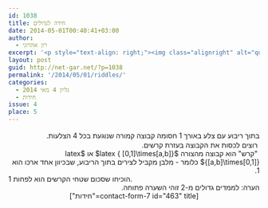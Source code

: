 ```yaml
---
id: 1038
title: חידה לגדולים
date: 2014-05-01T00:40:41+03:00
author:
  - רון אהרוני
excerpt: '<p style="text-align: right;"><img class="alignright" alt="qustion2" src="{{site.baseurl}}/assets/img/2014/01/qustion2.png" width="100" height="90" />חידה מעניינת לילדים גדולים.</p>'
layout: post
guid: http://net-gar.net/?p=1038
permalink: '/2014/05/01/riddles/'
categories:
  - גליון 4 מאי 2014
  - חידות
issue: 4
place: 5
---
```

<div dir="rtl">
  <span style="line-height: 1.5em;">בתוך ריבוע עם צלע באורך 1 חסומה קבוצה קמורה שנוגעת בכל 4 הצלעות.</span>
</div>

<div dir="rtl">
   רוצים לכסות את הקבוצה בעזרת קרשים.
</div>

<div dir="rtl">
   "קרש" הוא קבוצה מהצורה $latex { [0,1]\times[a,b]}$ או $latex {[a,b]\times[0,1]}$ כלומר - מלבן מקביל לצירים בתוך הריבוע, שבכיוון אחד ארכו הוא 1.
</div>

<div>
  הוכיחו שסכום שטחי הקרשים הוא לפחות 1.
</div>

<div dir="rtl">
  הערה: לממדים גדולים מ-2 זוהי השערה פתוחה.
</div>

<div dir="rtl" style="text-align: center;">
  [contact-form-7 id="463" title="חידות"]
</div>